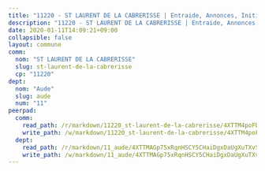 ```yaml
---
title: "11220 - ST LAURENT DE LA CABRERISSE | Entraide, Annonces, Initiatives"
description: "11220 - ST LAURENT DE LA CABRERISSE | Entraide, Annonces, Initiatives"
date: 2020-01-11T14:09:21+09:00
collapsible: false
layout: commune
comm:
  nom: "ST LAURENT DE LA CABRERISSE"
  slug: st-laurent-de-la-cabrerisse
  cp: "11220"
dept:
  nom: "Aude"
  slug: aude
  num: "11"
peerpad:
  comm:
    read_path: /r/markdown/11220_st-laurent-de-la-cabrerisse/4XTTM4poFbxdmY3K1wtNj3uZWZLbv9XRSoo7TntBrPecBi6p8
    write_path: /w/markdown/11220_st-laurent-de-la-cabrerisse/4XTTM4poFbxdmY3K1wtNj3uZWZLbv9XRSoo7TntBrPecBi6p8-K3TgUgy28t1RaJxZL623soimA4xXN2qJSpZN3SX3Ut4Byjf8b8dpYoHgL5kbGX9x6BBdJD4K5xKrzknwew6iBcfG1FFTxgMyxrDb4gtyK84fWz6JSNmyKQiBFMAMk8iFgY7AjTyJ
  dept:
    read_path: /r/markdown/11_aude/4XTTMAGp75xRqnHSCY5CHaiDgxDaUgXuTXvSZDHnY1JdjJiUk
    write_path: /w/markdown/11_aude/4XTTMAGp75xRqnHSCY5CHaiDgxDaUgXuTXvSZDHnY1JdjJiUk-K3TgUenjCPDfs1W21bst2JvrPDW324QBfMvPid11puzXxXGQEeNw9p4QtfnUhSn4LYSwR6UDBQmdr3wFq2CDRGqNz2QynSm58zgCpz2PKP6Y24UTpxW22MudfeZ339ZPKnHm6XTr
---
```


